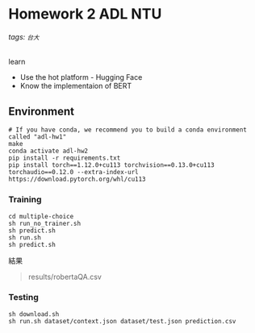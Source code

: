 # Homework 2 ADL NTU

###### tags: `台大`

learn
* Use the hot platform - Hugging Face
* Know the implementaion of BERT

## Environment
```
# If you have conda, we recommend you to build a conda environment called "adl-hw1"
make
conda activate adl-hw2
pip install -r requirements.txt
pip install torch==1.12.0+cu113 torchvision==0.13.0+cu113 torchaudio==0.12.0 --extra-index-url https://download.pytorch.org/whl/cu113
```

### Training
```
cd multiple-choice
sh run_no_trainer.sh
sh predict.sh
sh run.sh
sh predict.sh
```

結果
>results/robertaQA.csv

### Testing
```
sh download.sh
sh run.sh dataset/context.json dataset/test.json prediction.csv
```